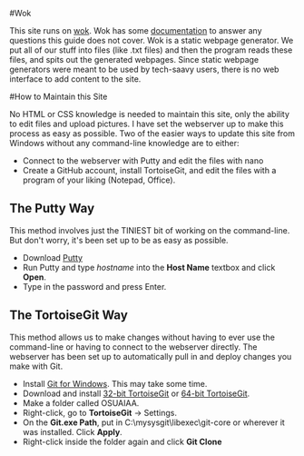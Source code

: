 #Wok

This site runs on [wok](http://wok.mytmhon.com). Wok has some
[documentation](http://wok.mythmon.com/docs/urls) to answer any questions this
guide does not cover. Wok is a static webpage generator. We put all of our
stuff into files (like .txt files) and then the program reads these files, and
spits out the generated webpages. Since static webpage generators were meant to
be used by tech-saavy users, there is no web interface to add content to the
site.

#How to Maintain this Site

No HTML or CSS knowledge is needed to maintain this site, only the ability to
edit files and upload pictures. I have set the webserver up to make this
process as easy as possible. Two of the easier ways to update this site from
Windows without any command-line knowledge are to either:

- Connect to the webserver with Putty and edit the files with nano
- Create a GitHub account, install TortoiseGit, and edit the files with a
  program of your liking (Notepad, Office).

## The Putty Way

This method involves just the TINIEST bit of working on the command-line. But
don't worry, it's been set up to be as easy as possible.

- Download [Putty](http://http://the.earth.li/~sgtatham/putty/latest/x86/putty.exe)
- Run Putty and type *hostname* into the **Host Name** textbox and click **Open**.
- Type in the password and press Enter.

## The TortoiseGit Way

This method allows us to make changes without having to ever use the
command-line or having to connect to the webserver directly. The webserver has
been set up to automatically pull in and deploy changes you make with Git.

- Install [Git for Windows][msysgit]. This may take some time.
- Download and install [32-bit TortoiseGit][32btg] or
  [64-bit TortoiseGit][64btg].
- Make a folder called OSUAIAA.
- Right-click, go to **TortoiseGit** -> Settings.
- On the **Git.exe Path**, put in C:\mysysgit\libexec\git-core or wherever it
  was installed. Click **Apply**.
- Right-click inside the folder again and click **Git Clone**


[msysgit]: http://code.google.com/p/msysgit/downloads/detail?name=msysGit-netinstall-1.8.0-preview20121022.exe&can=2&q=net+installer
[32btg]: http://code.google.com/p/tortoisegit/downloads/detail?name=TortoiseGit-1.7.14.0-64bit.msi&can=2&q=
[64btg]: http://code.google.com/p/tortoisegit/downloads/detail?name=TortoiseGit-1.7.14.0-64bit.msi&can=2&q=
